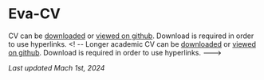# Eva-CV

CV can be [downloaded](https://github.com/evaherbst/Eva-CV/raw/main/CV_Herbst_academia_short.pdf) or [viewed on github](https://github.com/evaherbst/Eva-CV/blob/main/CV_Herbst_academia_short.pdf). Download is required in order to use hyperlinks.
 <! -- Longer academic CV can be [downloaded](https://github.com/evaherbst/Eva-CV/raw/main/CV_Herbst_academia.pdf) or [viewed on github](https://github.com/evaherbst/Eva-CV/blob/main/CV_Herbst_academia.pdf). Download is required in order to use hyperlinks. --->


*Last updated Mach 1st, 2024*

